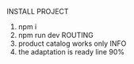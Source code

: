 INSTALL PROJECT
1. npm i
2. npm run dev
ROUTING
1. product catalog works only
INFO
1. the adaptation is ready line 90%
